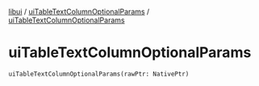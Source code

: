 [libui](../README.md) / [uiTableTextColumnOptionalParams](README.md) / [uiTableTextColumnOptionalParams](ui-table-text-column-optional-params.md)

# uiTableTextColumnOptionalParams

`uiTableTextColumnOptionalParams(rawPtr: NativePtr)`
